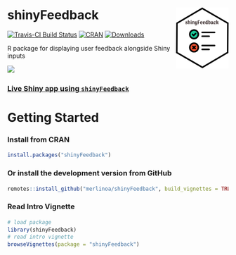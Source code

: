 # shinyFeedback <img src="inst/img/shinyfeedback_hex_sticker.png" align="right" width="120" />

[![Travis-CI Build Status](https://travis-ci.org/merlinoa/shinyFeedback.svg?branch=master)](https://travis-ci.org/merlinoa/shinyFeedback) [![CRAN](https://www.r-pkg.org/badges/version/shinyFeedback)](https://cran.r-project.org/package=shinyFeedback) [![Downloads](https://cranlogs.r-pkg.org/badges/shinyFeedback)](https://www.r-pkg.org/pkg/shinyFeedback)

R package for displaying user feedback alongside Shiny inputs

![](https://res.cloudinary.com/dxqnb8xjb/image/upload/v1588077144/Screen_Shot_2020-04-28_at_8.31.32_AM_kx4rn8.png)

### [Live Shiny app using `shinyFeedback`](https://tychobra.shinyapps.io/supported_inputs_app/)

# Getting Started

### Install from CRAN

```R
install.packages("shinyFeedback")
```

### Or install the development version from GitHub

```R
remotes::install_github("merlinoa/shinyFeedback", build_vignettes = TRUE)
```
### Read Intro Vignette

```R
# load package
library(shinyFeedback)
# read intro vignette
browseVignettes(package = "shinyFeedback")
```
